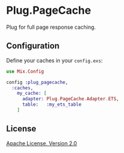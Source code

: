 # Plug.PageCache

Plug for full page response caching.


## Configuration

Define your caches in your `config.exs`:

```elixir
use Mix.Config

config :plug_pagecache,
  :caches,
    my_cache: [
      adapter: Plug.PageCache.Adapter.ETS,
      table:   :my_ets_table
    ]
```


## License

[Apache License, Version 2.0](http://www.apache.org/licenses/LICENSE-2.0)
